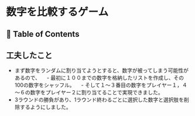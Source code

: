 # 数字を比較するゲーム


<!-- TABLE OF CONTENTS -->

## 📌 Table of Contents


## 工夫したこと

- まず数字をランダムに割り当てようとすると、数字が被ってしまう可能性があるので、
　- 最初に１００までの数字を格納したリストを作成し、その100の数字をシャッフル。
　- そして１～３番目の数字をプレイヤー１，４～６の数字をプレイヤー２に割り当てることで実現できました。
- 3ラウンドの勝負があり、1ラウンド終わるごとに選択した数字と選択肢を削除するようにしました。
